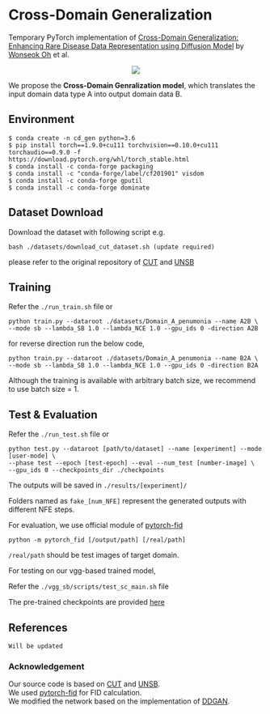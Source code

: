 # Cross-Domain Generalization

Temporary PyTorch implementation of [Cross-Domain Generalization: Enhancing Rare Disease Data
Representation using Diffusion Model](https://prbs5kong.github.io/assets/pdf/CVPRW_01.pdf) by [Wonseok Oh](https://prbs5kong.github.io/) et al.

<p align="center">
  <img src="https://github.com/prbs5kong/crossdomain_gen/blob/main/assets/main.pdf" />
</p>


We propose the **Cross-Domain Genralization model**, which translates the input domain data type A into output domain data B.

## Environment
```
$ conda create -n cd_gen python=3.6
$ pip install torch==1.9.0+cu111 torchvision==0.10.0+cu111 torchaudio==0.9.0 -f https://download.pytorch.org/whl/torch_stable.html
$ conda install -c conda-forge packaging 
$ conda install -c "conda-forge/label/cf201901" visdom 
$ conda install -c conda-forge gputil 
$ conda install -c conda-forge dominate 
```

## Dataset Download
Download the dataset with following script e.g.

```
bash ./datasets/download_cut_dataset.sh (update required)
```

please refer to the original repository of [CUT](https://github.com/taesungp/contrastive-unpaired-translation) and [UNSB](https://github.com/cyclomon/UNSB)

## Training 
Refer the ```./run_train.sh``` file or

```
python train.py --dataroot ./datasets/Domain_A_penumonia --name A2B \
--mode sb --lambda_SB 1.0 --lambda_NCE 1.0 --gpu_ids 0 -direction A2B
```

for reverse direction run the below code, 

```
python train.py --dataroot ./datasets/Domain_A_penumonia --name B2A \
--mode sb --lambda_SB 1.0 --lambda_NCE 1.0 --gpu_ids 0 -direction B2A
```

Although the training is available with arbitrary batch size, we recommend to use batch size = 1.

## Test & Evaluation
Refer the ```./run_test.sh``` file or

```
python test.py --dataroot [path/to/dataset] --name [experiment] --mode [user-mode] \
--phase test --epoch [test-epoch] --eval --num_test [number-image] \
--gpu_ids 0 --checkpoints_dir ./checkpoints
```

The outputs will be saved in ```./results/[experiment]/```

Folders named as ```fake_[num_NFE]``` represent the generated outputs with different NFE steps.

For evaluation, we use official module of [pytorch-fid](https://github.com/mseitzer/pytorch-fid)

```
python -m pytorch_fid [/output/path] [/real/path]
```

```/real/path``` should be test images of target domain. 

For testing on our vgg-based trained model, 

Refer the ```./vgg_sb/scripts/test_sc_main.sh``` file 

The pre-trained checkpoints are provided [here](https://drive.google.com/drive/folders/1Q8tuBGegMMHd9PzvcklDm0wM1sE4PPwK?usp=sharing)

## References

```
Will be updated
```

### Acknowledgement
Our source code is based on [CUT](https://github.com/taesungp/contrastive-unpaired-translation) and [UNSB](https://github.com/cyclomon/UNSB). \
We used [pytorch-fid](https://github.com/mseitzer/pytorch-fid) for FID calculation. \
We modified the network based on the implementation of [DDGAN](https://github.com/NVlabs/denoising-diffusion-gan).
